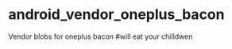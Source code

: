 android_vendor_oneplus_bacon
============================

Vendor blobs for oneplus bacon
#will eat your chilldwen
